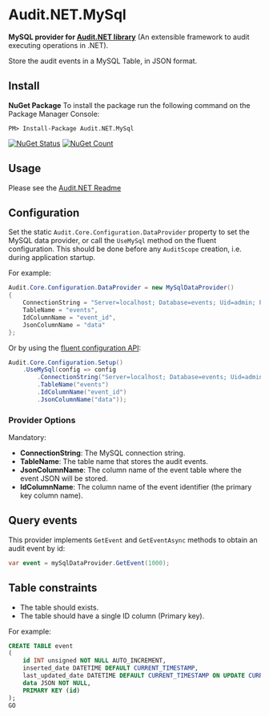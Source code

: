 # Audit.NET.MySql
**MySQL provider for [Audit.NET library](https://github.com/thepirat000/Audit.NET)** (An extensible framework to audit executing operations in .NET).

Store the audit events in a MySQL Table, in JSON format.

## Install

**NuGet Package** 
To install the package run the following command on the Package Manager Console:

```
PM> Install-Package Audit.NET.MySql
```

[![NuGet Status](https://img.shields.io/nuget/v/Audit.NET.MySql.svg?style=flat)](https://www.nuget.org/packages/Audit.NET.MySql/)
[![NuGet Count](https://img.shields.io/nuget/dt/Audit.NET.MySql.svg)](https://www.nuget.org/packages/Audit.NET.MySql/)

## Usage
Please see the [Audit.NET Readme](https://github.com/thepirat000/Audit.NET#usage)

## Configuration
Set the static `Audit.Core.Configuration.DataProvider` property to set the MySQL data provider, or call the `UseMySql` method on the fluent configuration. This should be done before any `AuditScope` creation, i.e. during application startup.

For example:
```c#
Audit.Core.Configuration.DataProvider = new MySqlDataProvider()
{
    ConnectionString = "Server=localhost; Database=events; Uid=admin; Pwd=admin;",
    TableName = "events",
    IdColumnName = "event_id",
    JsonColumnName = "data"
};
```

Or by using the [fluent configuration API](https://github.com/thepirat000/Audit.NET#configuration-fluent-api):
```c#
Audit.Core.Configuration.Setup()
    .UseMySql(config => config
        .ConnectionString("Server=localhost; Database=events; Uid=admin; Pwd=admin;")
        .TableName("events")
        .IdColumnName("event_id")
        .JsonColumnName("data"));
```

### Provider Options

Mandatory:
- **ConnectionString**: The MySQL connection string.
- **TableName**: The table name that stores the audit events.
- **JsonColumnName**: The column name of the event table where the event JSON will be stored.
- **IdColumnName**: The column name of the event identifier (the primary key column name).

## Query events

This provider implements `GetEvent` and `GetEventAsync` methods to obtain an audit event by id:

```c#
var event = mySqlDataProvider.GetEvent(1000);
```


## Table constraints

- The table should exists. 
- The table should have a single ID column (Primary key).

For example:
```SQL
CREATE TABLE event
(
	id INT unsigned NOT NULL AUTO_INCREMENT,
	inserted_date DATETIME DEFAULT CURRENT_TIMESTAMP,
	last_updated_date DATETIME DEFAULT CURRENT_TIMESTAMP ON UPDATE CURRENT_TIMESTAMP,
	data JSON NOT NULL,
	PRIMARY KEY (id)
);
GO
```
